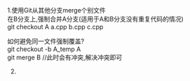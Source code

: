 1.使用Git从其他分支merge个别文件  
在B分支上,强制合并A分支(适用于A和B分支没有重复代码的情况)  
git checkout A a.cpp b.cpp c.cpp  

如何避免同一文件强制覆盖?  
git checkout -b A_temp A  
git merge B //此时会有冲突,解决冲突即可  

2.  